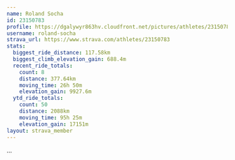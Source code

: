 ```yaml
---
name: Roland Socha
id: 23150783
profile: https://dgalywyr863hv.cloudfront.net/pictures/athletes/23150783/14745672/4/large.jpg
username: roland-socha
strava_url: https://www.strava.com/athletes/23150783
stats:
  biggest_ride_distance: 117.58km
  biggest_climb_elevation_gain: 688.4m
  recent_ride_totals:
    count: 8
    distance: 377.64km
    moving_time: 26h 50m
    elevation_gain: 9927.6m
  ytd_ride_totals:
    count: 50
    distance: 2088km
    moving_time: 95h 25m
    elevation_gain: 17151m
layout: strava_member
--- 
```

...
